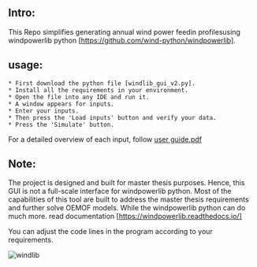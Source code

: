 ## Intro:
This Repo simplifies generating annual wind power feedin profilesusing windpowerlib python [https://github.com/wind-python/windpowerlib].
## usage:
	* First download the python file [windlib_gui_v2.py].
 	* Install all the requirements in your environment.
  	* Open the file into any IDE and run it.
   	* A window appears for inputs.
    * Enter your inputs.
    * Then press the 'Load inputs' button and verify your data.
    * Press the 'Simulate' button.
For a detailed overview of each input, follow [user guide.pdf](https://github.com/vaijayanth-sheri/windpowerlib_GUI/files/13873193/user.guide.pdf)


## Note:
The project is designed and built for master thesis purposes. Hence, this GUI is not a full-scale interface for windpowerlib python.
Most of the capabilities of this tool are built to address the master thesis requirements and further solve OEMOF models. 
While the windpowerlib python can do much more. read documentation [https://windpowerlib.readthedocs.io/]

 You can adjust the code lines in the program according to your requirements. 

![windlib](https://github.com/vaijayanth-sheri/windpowerlib_GUI/assets/132249172/9fc28387-887e-4abb-b402-bd7c161610ec)
